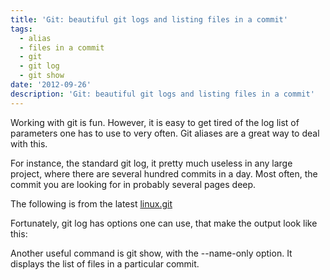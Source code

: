 ```yaml
---
title: 'Git: beautiful git logs and listing files in a commit'
tags:
  - alias
  - files in a commit
  - git
  - git log
  - git show
date: '2012-09-26'
description: 'Git: beautiful git logs and listing files in a commit'
---
```


Working with git is fun. However, it is easy to get tired of the log list of parameters one has to use to very often. Git aliases are a great way to deal with this.

For instance, the standard git log, it pretty much useless in any large project, where there are several hundred commits in a day. Most often, the commit you are looking for in probably several pages deep.

The following is from the latest [linux.git][0]  

Fortunately, git log has options one can use, that make the output look like this:  

Another useful command is git show, with the --name-only option. It displays the list of files in a particular commit.  


[0]: https://github.com/torvalds/linux "linux by Linus"